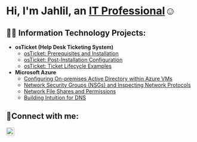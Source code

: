 <h1>Hi, I'm Jahlil, an <a href="https://www.linkedin.com/in/jahlil-higgs-5b0359232/">IT Professional</a>☺</h1>

<h2>👨‍💻 Information Technology Projects:</h2>

- <b>osTicket (Help Desk Ticketing System)</b>
  - [osTicket: Prerequisites and Installation](https://github.com/Jlhiggs1995/osticket-prereqs)
  - [osTicket: Post-Installation Configuration](https://github.com/DanielRodriguezIT/osTicketPostConfiguration)
  - [osTicket: Ticket Lifecycle Examples](https://github.com/DanielRodriguezIT/osTicket-LifeCycle-Examples)
- <b>Microsoft Azure</b>
  - [Configuring On-premises Active Directory within Azure VMs](https://github.com/DanielRodriguezIT/Configuring-On-premises-Active-Directory-within-Azure-VMs)
  - [Network Security Groups (NSGs) and Inspecting Network Protocols](https://github.com/DanielRodriguezIT/Network-Security-Groups-NSGs-and-Inspecting-Network-Protocols)
  - [Network File Shares and Permissions](https://github.com/DanielRodriguezIT/Network-File-Shares-and-Permissions)
  - [Building Intuition for DNS](https://github.com/DanielRodriguezIT/Building-Intuition-for-DNS)

<h2>🤳Connect with me:</h2>


[<img align="left" alt="Josh | LinkedIn" width="22px" src="https://cdn.jsdelivr.net/npm/simple-icons@v3/icons/linkedin.svg" />][linkedin]



[linkedin]: https://www.linkedin.com/in/jahlil-higgs-5b0359232/
